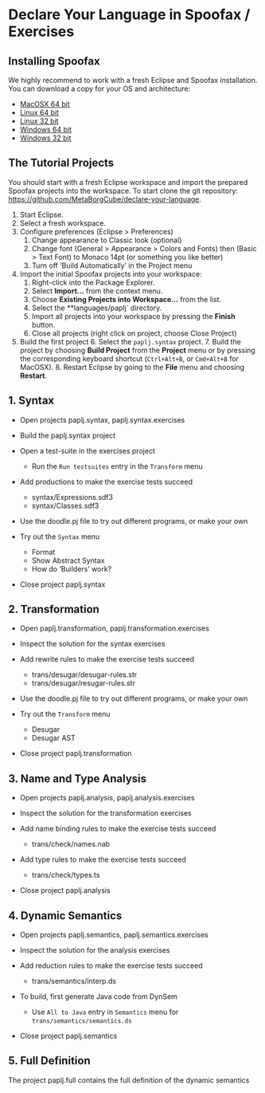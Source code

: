 
# Declare Your Language in Spoofax / Exercises

## Installing Spoofax

We highly recommend to work with a fresh Eclipse and Spoofax installation. You can download a copy for your OS and architecture:

* [MacOSX 64 bit](http://buildfarm.metaborg.org/job/spoofax-master/lastSuccessfulBuild/artifact/dist/spoofax-macosx-x64-jre.zip)
* [Linux 64 bit](http://buildfarm.metaborg.org/job/spoofax-master/lastSuccessfulBuild/artifact/dist/spoofax-linux-x64-jre.zip)
* [Linux 32 bit](http://buildfarm.metaborg.org/job/spoofax-master/lastSuccessfulBuild/artifact/dist/spoofax-linux-x86-jre.zip)
* [Windows 64 bit](http://buildfarm.metaborg.org/job/spoofax-master/lastSuccessfulBuild/artifact/dist/spoofax-windows-x64-jre.zip)
* [Windows 32 bit](http://buildfarm.metaborg.org/job/spoofax-master/lastSuccessfulBuild/artifact/dist/spoofax-windows-x86-jre.zip)

## The Tutorial Projects

You should start with a fresh Eclipse workspace and import the prepared Spoofax projects into the workspace. To start clone the git repository: https://github.com/MetaBorgCube/declare-your-language.

1. Start Eclipse.
2. Select a fresh workspace.
3. Configure preferences (Eclipse > Preferences)
    1. Change appearance to Classic look (optional)
    1. Change font (General > Appearance > Colors and Fonts) then (Basic > Text Font) to Monaco 14pt (or something you like better)
    3. Turn off ‘Build Automatically’ in the Project menu
4. Import the initial Spoofax projects into your workspace:
    1. Right-click into the Package Explorer.
    2. Select **Import…** from the context menu.
    3. Choose **Existing Projects into Workspace…** from the list.
    4. Select the **languages/paplj` directory.
    5. Import all projects into your workspace by pressing the **Finish** button.
    6. Close all projects (right click on project, choose Close Project)
5. Build the first project
    6. Select the `paplj.syntax` project.
    7. Build the project by choosing **Build Project** from the **Project** menu or by pressing the corresponding keyboard shortcut (`Ctrl+Alt+B`, or `Cmd+Alt+B` for MacOSX).
    8. Restart Eclipse by going to the **File** menu and choosing **Restart**.

## 1. Syntax

* Open projects paplj.syntax, paplj.syntax.exercises

* Build the paplj.syntax project

* Open a test-suite in the exercises project
  * Run the `Run testsuites` entry in the `Transform` menu

* Add productions to make the exercise tests succeed
  * syntax/Expressions.sdf3 
  * syntax/Classes.sdf3

* Use the doodle.pj file to try out different programs, or make your own

* Try out the `Syntax` menu
  * Format
  * Show Abstract Syntax
  * How do ‘Builders’ work?

* Close project paplj.syntax

## 2. Transformation

* Open paplj.transformation, paplj.transformation.exercises

* Inspect the solution for the syntax exercises

* Add rewrite rules to make the exercise tests succeed
  * trans/desugar/desugar-rules.str
  * trans/desugar/resugar-rules.str

* Use the doodle.pj file to try out different programs, or make your own

* Try out the `Transform` menu
  * Desugar
  * Desugar AST

* Close project paplj.transformation

## 3. Name and Type Analysis

* Open projects paplj.analysis, paplj.analysis.exercises

* Inspect the solution for the transformation exercises

* Add name binding rules to make the exercise tests succeed
  * trans/check/names.nab

* Add type rules to make the exercise tests succeed 
  * trans/check/types.ts

* Close project paplj.analysis

## 4. Dynamic Semantics

* Open projects paplj.semantics, paplj.semantics.exercises

* Inspect the solution for the analysis exercises

* Add reduction rules to make the exercise tests succeed
  * trans/semantics/interp.ds

* To build, first generate Java code from DynSem
  * Use `All to Java` entry in `Semantics` menu for `trans/semantics/semantics.ds`

* Close project paplj.semantics

## 5. Full Definition

The project paplj.full contains the full definition of the dynamic semantics


